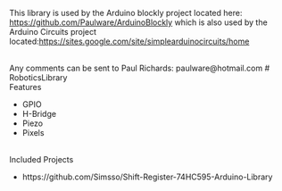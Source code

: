 
This library is used by the Arduino blockly project located here: https://github.com/Paulware/ArduinoBlockly  which is also used by the Arduino Circuits 
project located:https://sites.google.com/site/simplearduinocircuits/home

<br>
Any comments can be sent to Paul Richards: paulware@hotmail.com 
# RoboticsLibrary
<br>
Features<br>
<ul>
<li>GPIO</li>
<li>H-Bridge</li>
<li>Piezo</li>
<li>Pixels</li>
</ul>
<br>
Included Projects<br>
<ul>
<li>https://github.com/Simsso/Shift-Register-74HC595-Arduino-Library</li>
</ul>
